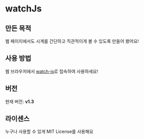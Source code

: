 # watchJs

## 만든 목적
웹 페이지에서도 시계를 간단하고 직관적이게 볼 수 있도록 만들어 봤어요!

## 사용 방법
웹 브라우저에서 [watch-js](https://watch-js.netlify.app)로 접속하여 사용하세요!

## 버전
현재 버전: **v1.3**

## 라이센스
누구나 사용할 수 있게 MIT License를 사용해요
